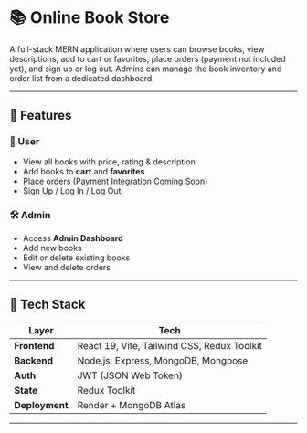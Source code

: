 # 📚 Online Book Store

A full-stack MERN application where users can browse books, view descriptions, add to cart or favorites, place orders (payment not included yet), and sign up or log out. Admins can manage the book inventory and order list from a dedicated dashboard.

---



## 📌 Features

### 👤 User
- View all books with price, rating & description
- Add books to **cart** and **favorites**
- Place orders (Payment Integration Coming Soon)
- Sign Up / Log In / Log Out

### 🛠️ Admin
- Access **Admin Dashboard**
- Add new books
- Edit or delete existing books
- View and delete orders

---

## 🧱 Tech Stack

| Layer        | Tech                                    |
|--------------|-----------------------------------------|
| **Frontend** | React 19, Vite, Tailwind CSS, Redux Toolkit |
| **Backend**  | Node.js, Express, MongoDB, Mongoose     |
| **Auth**     | JWT (JSON Web Token)                    |
| **State**    | Redux Toolkit                           |
| **Deployment** | Render  + MongoDB Atlas |

---


